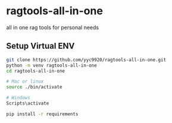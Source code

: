 # ragtools-all-in-one
all in one rag tools for personal needs

## Setup Virtual ENV

```bash
git clone https://github.com/yyc9920/ragtools-all-in-one.git
python -m venv ragtools-all-in-one
cd ragtools-all-in-one

# Mac or linux
source ./bin/activate

# Windows
Scripts\activate

pip install -r requirements
```
